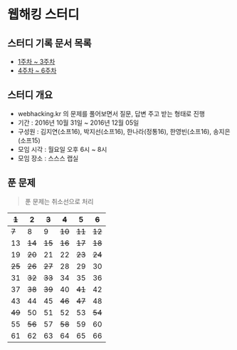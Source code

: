 # 웹해킹 스터디

## 스터디 기록 문서 목록
- [1주차 ~ 3주차](webhacking-week1to3.md)
- [4주차 ~ 6주차](webhacking-week4to6.md)

## 스터디 개요
- webhacking.kr 의 문제를 풀어보면서 질문, 답변 주고 받는 형태로 진행
- 기간 : 2016년 10월 31일 ~ 2016년 12월 05일
- 구성원 : 김지연(소프16), 박지선(소프16), 한나라(정통16), 한영빈(소프16), 송지은(소프15)
- 모임 시각 : 월요일 오후 6시 ~ 8시
- 모임 장소 : 스스스 랩실

## 푼 문제
> 푼 문제는 취소선으로 처리

~~1~~ | 2 | ~~3~~ | ~~4~~ | 5 | ~~6~~
---|---|---|---|---|---
~~7~~ | 8 | 9 | ~~10~~ | ~~11~~ | ~~12~~
13 | ~~14~~ | ~~15~~ | ~~16~~ | ~~17~~ | ~~18~~
19 | ~~20~~ | 21 | 22 | ~~23~~ | ~~24~~
~~25~~ | ~~26~~ | ~~27~~ | 28 | 29 | 30
31 | ~~32~~ | ~~33~~ | 34 | 35 | 36
37 | ~~38~~ | ~~39~~ | 40 | ~~41~~ | 42
43 | 44 | 45 | ~~46~~ | ~~47~~ | 48
~~49~~ | 50 | 51 | 52 | 53 | ~~54~~
55 | ~~56~~ | 57 | ~~58~~ | 59 | 60
61 | 62 | 63 | 64 | 65 | 66
